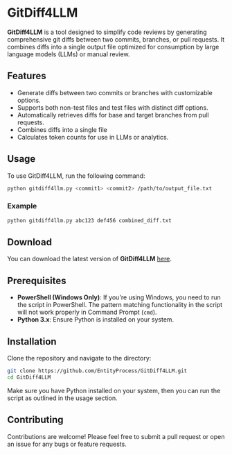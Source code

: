 
# GitDiff4LLM

**GitDiff4LLM** is a tool designed to simplify code reviews by generating comprehensive git diffs between two commits, branches, or pull requests. It combines diffs into a single output file optimized for consumption by large language models (LLMs) or manual review.

## Features

- Generate diffs between two commits or branches with customizable options.
- Supports both non-test files and test files with distinct diff options.
- Automatically retrieves diffs for base and target branches from pull requests.
- Combines diffs into a single file
- Calculates token counts for use in LLMs or analytics.

## Usage

To use GitDiff4LLM, run the following command:

```bash
python gitdiff4llm.py <commit1> <commit2> /path/to/output_file.txt
```

### Example

```bash
python gitdiff4llm.py abc123 def456 combined_diff.txt
```

## Download

You can download the latest version of **GitDiff4LLM** [here](https://github.com/EntityProcess/GitDiff4LLM/releases).

## Prerequisites

- **PowerShell (Windows Only)**: If you're using Windows, you need to run the script in PowerShell. The pattern matching functionality in the script will not work properly in Command Prompt (`cmd`).
- **Python 3.x**: Ensure Python is installed on your system.

## Installation

Clone the repository and navigate to the directory:

```bash
git clone https://github.com/EntityProcess/GitDiff4LLM.git
cd GitDiff4LLM
```

Make sure you have Python installed on your system, then you can run the script as outlined in the usage section.

## Contributing

Contributions are welcome! Please feel free to submit a pull request or open an issue for any bugs or feature requests.